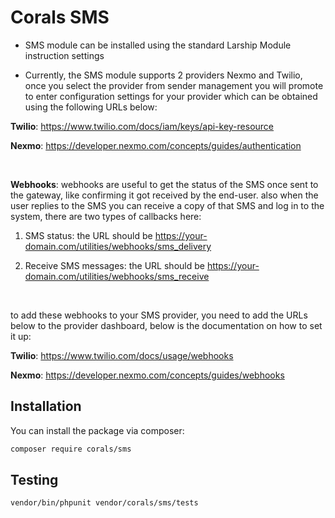 # Corals SMS

- SMS module can be installed using the standard Larship Module instruction settings

- Currently, the SMS module supports 2 providers Nexmo and Twilio, once you select the provider from sender management you will promote to enter configuration settings for your provider which can be obtained using the following URLs below:

<strong>Twilio</strong>: https://www.twilio.com/docs/iam/keys/api-key-resource

<strong>Nexmo</strong>: https://developer.nexmo.com/concepts/guides/authentication

<p>&nbsp;</p>

<strong>Webhooks</strong>:  webhooks are useful to get the status of the SMS once sent to the gateway, like confirming it got received by the end-user. also when the user replies to the SMS you can receive a copy of that SMS and log in to the system, there are two types of callbacks here:

1. SMS status: the URL should be https://your-domain.com/utilities/webhooks/sms_delivery

2. Receive SMS messages: the URL should be https://your-domain.com/utilities/webhooks/sms_receive

<p>&nbsp;</p>

to add these webhooks to your SMS provider, you need to add the URLs below to the provider dashboard, below is the documentation on how to set it up:


<strong>Twilio</strong>: https://www.twilio.com/docs/usage/webhooks

<strong>Nexmo</strong>: https://developer.nexmo.com/concepts/guides/webhooks


## Installation

You can install the package via composer:

```bash
composer require corals/sms
```

## Testing

```bash
vendor/bin/phpunit vendor/corals/sms/tests 
```
